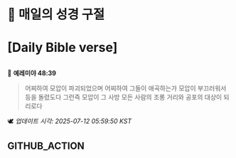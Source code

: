 # 🙏 매일의 성경 구절
# [Daily Bible verse]
##
<!-- START_BIBLE_VERSE -->
📖 **예레미야 48:39**
> 어찌하여 모압이 파괴되었으며 어찌하여 그들이 애곡하는가 모압이 부끄러워서 등을 돌렸도다 그런즉 모압이 그 사방 모든 사람의 조롱 거리와 공포의 대상이 되리로다

🕊️ _업데이트 시각: 2025-07-12 05:59:50 KST_
  <!-- END_BIBLE_VERSE -->
## GITHUB_ACTION
